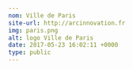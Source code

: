 ```yaml
---
nom: Ville de Paris
site-url: http://arcinnovation.fr
img: paris.png
alt: logo Ville de Paris
date: 2017-05-23 16:02:11 +0000
type: public
---
```


